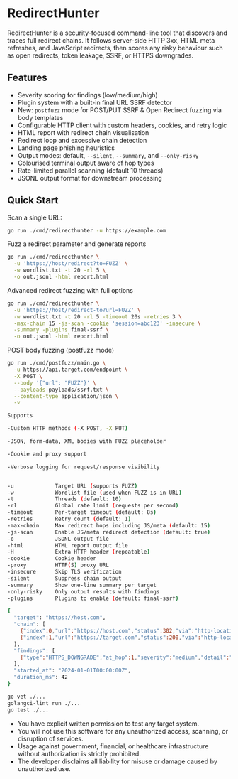 # RedirectHunter

RedirectHunter is a security-focused command-line tool that discovers and traces full redirect chains. It follows server-side HTTP 3xx, HTML meta refreshes, and JavaScript redirects, then scores any risky behaviour such as open redirects, token leakage, SSRF, or HTTPS downgrades.

## Features

- Severity scoring for findings (low/medium/high)
- Plugin system with a built-in final URL SSRF detector
- New: `postfuzz` mode for POST/PUT SSRF & Open Redirect fuzzing via body templates
- Configurable HTTP client with custom headers, cookies, and retry logic
- HTML report with redirect chain visualisation
- Redirect loop and excessive chain detection
- Landing page phishing heuristics
- Output modes: default, `--silent`, `--summary`, and `--only-risky`
- Colourised terminal output aware of hop types
- Rate-limited parallel scanning (default 10 threads)
- JSONL output format for downstream processing

## Quick Start

Scan a single URL:

```bash
go run ./cmd/redirecthunter -u https://example.com
```

Fuzz a redirect parameter and generate reports

```bash
go run ./cmd/redirecthunter \
  -u 'https://host/redirect?to=FUZZ' \
  -w wordlist.txt -t 20 -rl 5 \
  -o out.jsonl -html report.html
```

Advanced redirect fuzzing with full options

```bash
go run ./cmd/redirecthunter \
  -u 'https://host/redirect-to?url=FUZZ' \
  -w wordlist.txt -t 20 -rl 5 -timeout 20s -retries 3 \
  -max-chain 15 -js-scan -cookie 'session=abc123' -insecure \
  -summary -plugins final-ssrf \
  -o out.jsonl -html report.html
```

POST body fuzzing (postfuzz mode)
```bash
go run ./cmd/postfuzz/main.go \
  -u https://api.target.com/endpoint \
  -X POST \
  --body '{"url": "FUZZ"}' \
  --payloads payloads/ssrf.txt \
  --content-type application/json \
  -v
```
```bash
Supports

-Custom HTTP methods (-X POST, -X PUT)

-JSON, form-data, XML bodies with FUZZ placeholder

-Cookie and proxy support

-Verbose logging for request/response visibility


-u             Target URL (supports FUZZ)
-w             Wordlist file (used when FUZZ is in URL)
-t             Threads (default: 10)
-rl            Global rate limit (requests per second)
-timeout       Per-target timeout (default: 8s)
-retries       Retry count (default: 1)
-max-chain     Max redirect hops including JS/meta (default: 15)
-js-scan       Enable JS/meta redirect detection (default: true)
-o             JSONL output file
-html          HTML report output file
-H             Extra HTTP header (repeatable)
-cookie        Cookie header
-proxy         HTTP(S) proxy URL
-insecure      Skip TLS verification
-silent        Suppress chain output
-summary       Show one-line summary per target
-only-risky    Only output results with findings
-plugins       Plugins to enable (default: final-ssrf)
```

```bash
{
  "target": "https://host.com",
  "chain": [
    {"index":0,"url":"https://host.com","status":302,"via":"http-location"},
    {"index":1,"url":"https://target.com","status":200,"via":"http-location","final":true}
  ],
  "findings": [
    {"type":"HTTPS_DOWNGRADE","at_hop":1,"severity":"medium","detail":"https:// -> http://"}
  ],
  "started_at": "2024-01-01T00:00:00Z",
  "duration_ms": 42
}
```

```bash
go vet ./...
golangci-lint run ./...
go test ./...
```

- You have explicit written permission to test any target system.
- You will not use this software for any unauthorized access, scanning, or disruption of services.
- Usage against government, financial, or healthcare infrastructure without authorization is strictly prohibited.
- The developer disclaims all liability for misuse or damage caused by unauthorized use.


